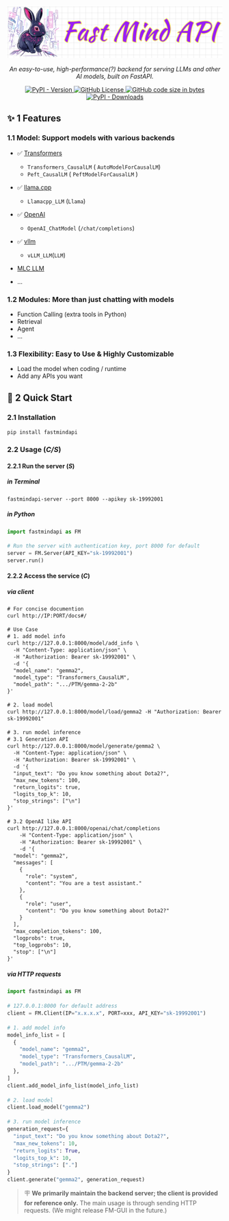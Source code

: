 <p align="center">
  <a href="https://fairyshine.github.io/FastMindAPI/"><img src="https://github.com/fairyshine/FastMindAPI/blob/master/asset/Banner.png?raw=true" alt="FastMindAPI"></a>
</p>
<p align="center">
    <em>An easy-to-use, high-performance(?) backend for serving LLMs and other AI models, built on FastAPI.</em>
</p>
<p align="center">
<a href="https://pypi.org/project/fastmindapi/" target="_blank">
    <img src="https://img.shields.io/pypi/v/fastmindapi?style=flat-square&color=red" alt="PyPI - Version">
</a>
<a href="https://github.com/fairyshine/FastMindAPI?tab=Apache-2.0-1-ov-file" target="_blank">
    <img src="https://img.shields.io/github/license/fairyshine/FastMindAPI?style=flat-square&color=yellow" alt="GitHub License">
</a>
<a href="https://github.com/fairyshine/FastMindAPI?tab=readme-ov-file" target="_blank">
    <img src="https://img.shields.io/github/languages/code-size/fairyshine/FastMindAPI?style=flat-square&color=green" alt="GitHub code size in bytes">
</a>
<a href="https://pypi.org/project/fastmindapi/" target="_blank">
    <img src="https://img.shields.io/pypi/dm/fastmindapi?style=flat-square&color=blue" alt="PyPI - Downloads">
</a>
</p>


## ✨ 1 Features

### 1.1 Model: Support models with various backends

- ✅  [Transformers](https://github.com/huggingface/transformers)
  - `Transformers_CausalLM` ( `AutoModelForCausalLM`)
  - `Peft_CausalLM` ( `PeftModelForCausalLM` )
- ✅  [llama.cpp](https://github.com/abetlen/llama-cpp-python)
  - `Llamacpp_LLM` (`Llama`)
- ✅  [OpenAI](https://platform.openai.com/docs/api-reference/introduction)
  - `OpenAI_ChatModel` (`/chat/completions`)
- ✅  [vllm](https://github.com/vllm-project/vllm)
  - `vLLM_LLM`(`LLM`)

- [MLC LLM](https://llm.mlc.ai)
- ...

### 1.2 Modules: More than just chatting with models

- Function Calling (extra tools in Python)
- Retrieval
- Agent
- ...

### 1.3 Flexibility: Easy to Use & Highly Customizable

- Load the model when coding / runtime
- Add any APIs you want

## 🚀 2 Quick Start

### 2.1 Installation

```shell
pip install fastmindapi
```

### 2.2 Usage (*C/S*)

#### 2.2.1 Run the server (*S*)

##### in Terminal

```shell
fastmindapi-server --port 8000 --apikey sk-19992001
```

##### in Python
```Python
import fastmindapi as FM

# Run the server with authentication key, port 8000 for default
server = FM.Server(API_KEY="sk-19992001")
server.run()
```

#### 2.2.2 Access the service (*C*)

##### via client

```shell
# For concise documention
curl http://IP:PORT/docs#/

# Use Case
# 1. add model info
curl http://127.0.0.1:8000/model/add_info \
  -H "Content-Type: application/json" \
  -H "Authorization: Bearer sk-19992001" \
  -d '{
  "model_name": "gemma2",
  "model_type": "Transformers_CausalLM",
  "model_path": ".../PTM/gemma-2-2b"
}'

# 2. load model
curl http://127.0.0.1:8000/model/load/gemma2 -H "Authorization: Bearer sk-19992001"

# 3. run model inference
# 3.1 Generation API
curl http://127.0.0.1:8000/model/generate/gemma2 \
  -H "Content-Type: application/json" \
  -H "Authorization: Bearer sk-19992001" \
  -d '{
  "input_text": "Do you know something about Dota2?",
  "max_new_tokens": 100,
  "return_logits": true,
  "logits_top_k": 10,
  "stop_strings": ["\n"]
}'

# 3.2 OpenAI like API
curl http://127.0.0.1:8000/openai/chat/completions 
	-H "Content-Type: application/json" \
	-H "Authorization: Bearer sk-19992001" \
	-d '{
  "model": "gemma2",
  "messages": [
    {
      "role": "system",
      "content": "You are a test assistant."
    },
    {
      "role": "user",
      "content": "Do you know something about Dota2?"
    }
  ],
  "max_completion_tokens": 100,
  "logprobs": true,
  "top_logprobs": 10,
  "stop": ["\n"]
}'
```

##### via HTTP requests
```python
import fastmindapi as FM

# 127.0.0.1:8000 for default address
client = FM.Client(IP="x.x.x.x", PORT=xxx, API_KEY="sk-19992001") 

# 1. add model info
model_info_list = [
  {
    "model_name": "gemma2",
    "model_type": "Transformers_CausalLM",
    "model_path": ".../PTM/gemma-2-2b"
  },
]
client.add_model_info_list(model_info_list)

# 2. load model
client.load_model("gemma2")

# 3. run model inference
generation_request={
  "input_text": "Do you know something about Dota2?",
  "max_new_tokens": 10,
  "return_logits": True,
  "logits_top_k": 10,
  "stop_strings": ["."]
}
client.generate("gemma2", generation_request)
```

> 🪧 **We primarily maintain the backend server; the client is provided for reference only.** The main usage is through sending HTTP requests. (We might release FM-GUI in the future.)

